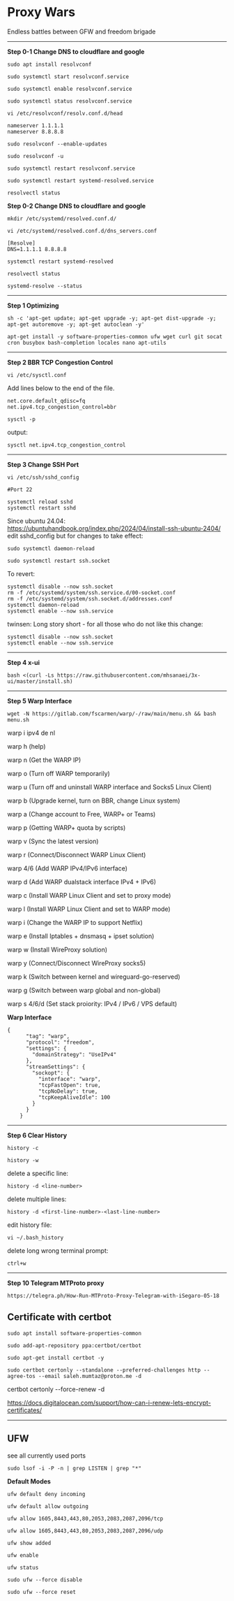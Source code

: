 # Proxy Wars
Endless battles between GFW and freedom brigade


---
**Step 0-1 Change DNS to cloudflare and google**

```
sudo apt install resolvconf

sudo systemctl start resolvconf.service

sudo systemctl enable resolvconf.service

sudo systemctl status resolvconf.service
```
```
vi /etc/resolvconf/resolv.conf.d/head

nameserver 1.1.1.1
nameserver 8.8.8.8
```
```
sudo resolvconf --enable-updates

sudo resolvconf -u

sudo systemctl restart resolvconf.service

sudo systemctl restart systemd-resolved.service

resolvectl status
```
**Step 0-2 Change DNS to cloudflare and google**

```
mkdir /etc/systemd/resolved.conf.d/

vi /etc/systemd/resolved.conf.d/dns_servers.conf
```
```
[Resolve]
DNS=1.1.1.1 8.8.8.8
```
```
systemctl restart systemd-resolved

resolvectl status

systemd-resolve --status
```

---

**Step 1 Optimizing**
```
sh -c 'apt-get update; apt-get upgrade -y; apt-get dist-upgrade -y; apt-get autoremove -y; apt-get autoclean -y'
```
```
apt-get install -y software-properties-common ufw wget curl git socat cron busybox bash-completion locales nano apt-utils
```

---

**Step 2 BBR TCP Congestion Control**
```
vi /etc/sysctl.conf
```
Add lines below to the end of the file.

```
net.core.default_qdisc=fq
net.ipv4.tcp_congestion_control=bbr
```
```
sysctl -p
```
output:
```
sysctl net.ipv4.tcp_congestion_control
```
---

**Step 3 Change SSH Port**
```
vi /etc/ssh/sshd_config
```
```
#Port 22
```
```
systemctl reload sshd
systemctl restart sshd
```
Since ubuntu 24.04:
https://ubuntuhandbook.org/index.php/2024/04/install-ssh-ubuntu-2404/
edit sshd_config but for changes to take effect:
```
sudo systemctl daemon-reload
```
```
sudo systemctl restart ssh.socket
```
To revert:
```
systemctl disable --now ssh.socket
rm -f /etc/systemd/system/ssh.service.d/00-socket.conf
rm -f /etc/systemd/system/ssh.socket.d/addresses.conf
systemctl daemon-reload
systemctl enable --now ssh.service
```
twinsen: Long story short - for all those who do not like this change:
```
systemctl disable --now ssh.socket
systemctl enable --now ssh.service
```
---

**Step 4 x-ui**
```
bash <(curl -Ls https://raw.githubusercontent.com/mhsanaei/3x-ui/master/install.sh)
```
---

**Step 5 Warp Interface**
```
wget -N https://gitlab.com/fscarmen/warp/-/raw/main/menu.sh && bash menu.sh
```
warp i
ipv4 
de nl

 warp h (help)
 
 warp n (Get the WARP IP)
 
 warp o (Turn off WARP temporarily)
 
 warp u (Turn off and uninstall WARP interface and Socks5 Linux Client)
 
 warp b (Upgrade kernel, turn on BBR, change Linux system)
 
 warp a (Change account to Free, WARP+ or Teams)
 
 warp p (Getting WARP+ quota by scripts)
 
 warp v (Sync the latest version)
 
 warp r (Connect/Disconnect WARP Linux Client)
 
 warp 4/6 (Add WARP IPv4/IPv6 interface)
 
 warp d (Add WARP dualstack interface IPv4 + IPv6)
 
 warp c (Install WARP Linux Client and set to proxy mode)
 
 warp l (Install WARP Linux Client and set to WARP mode)
 
 warp i (Change the WARP IP to support Netflix)
 
 warp e (Install Iptables + dnsmasq + ipset solution)
 
 warp w (Install WireProxy solution)
 
 warp y (Connect/Disconnect WireProxy socks5)
 
 warp k (Switch between kernel and wireguard-go-reserved)
 
 warp g (Switch between warp global and non-global)
 
 warp s 4/6/d (Set stack proiority: IPv4 / IPv6 / VPS default)

 **Warp Interface**
```
{
      "tag": "warp",
      "protocol": "freedom",
      "settings": {
        "domainStrategy": "UseIPv4"
      },
      "streamSettings": {
        "sockopt": {
          "interface": "warp",
          "tcpFastOpen": true,
          "tcpNoDelay": true,
          "tcpKeepAliveIdle": 100
        }
      }
    }
```

---

**Step 6 Clear History**
```
history -c
```
```
history -w
```
delete a specific line:
```
history -d <line-number>
```
delete multiple lines:
```
history -d <first-line-number>-<last-line-number>
```
edit history file:
```
vi ~/.bash_history
```
delete long wrong terminal prompt:
```
ctrl+w
```
---

**Step 10 Telegram MTProto proxy**
```
https://telegra.ph/How-Run-MTProto-Proxy-Telegram-with-iSegaro-05-18
```

Certificate with certbot
-
```
sudo apt install software-properties-common
```
```
sudo add-apt-repository ppa:certbot/certbot
```
```
sudo apt-get install certbot -y
```
```
sudo certbot certonly --standalone --preferred-challenges http --agree-tos --email saleh.mumtaz@proton.me -d 
```
certbot certonly --force-renew -d 

https://docs.digitalocean.com/support/how-can-i-renew-lets-encrypt-certificates/

---

UFW
-
see all currently used ports
```
sudo lsof -i -P -n | grep LISTEN | grep "*"
```
**Default Modes**
```
ufw default deny incoming
```
```
ufw default allow outgoing
```
```
ufw allow 1605,8443,443,80,2053,2083,2087,2096/tcp
```
```
ufw allow 1605,8443,443,80,2053,2083,2087,2096/udp
```
```
ufw show added
```
```
ufw enable
```
```
ufw status
```
```
sudo ufw --force disable
```
```
sudo ufw --force reset
```
